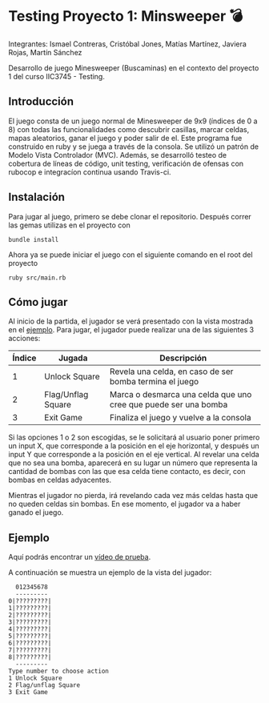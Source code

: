 # Testing Proyecto 1: Minsweeper 💣
Integrantes: Ismael Contreras, Cristóbal Jones, Matías Martínez, Javiera Rojas, Martín Sánchez

Desarrollo de juego Minesweeper (Buscaminas) en el contexto del proyecto 1 del curso IIC3745 - Testing. 

## Introducción

El juego consta de un juego normal de Minesweeper de 9x9 (índices de 0 a 8) con todas las funcionalidades como descubrir casillas, marcar celdas, mapas aleatorios, ganar el juego y poder salir de el. Este programa fue construido en ruby y se juega a través de la consola. Se utilizó un patrón de Modelo Vista Controlador (MVC). Además, se desarrolló testeo de cobertura de líneas de código, unit testing, verificación de ofensas con rubocop e integracíon continua usando Travis-ci.


## Instalación

Para jugar al juego, primero se debe clonar el repositorio.
Después correr las gemas utilizas en el proyecto con
```
bundle install
```
Ahora ya se puede iniciar el juego con el siguiente comando en el root del proyecto
```
ruby src/main.rb
```

## Cómo jugar

Al inicio de la partida, el jugador se verá presentado con la vista mostrada en el [ejemplo](#ejemplo).
Para jugar, el jugador puede realizar una de las siguientes 3 acciones:

| Índice | Jugada | Descripción |
| ------ | ------ | ----------- |
| 1 | Unlock Square | Revela una celda, en caso de ser bomba termina el juego |
| 2 | Flag/Unflag  Square | Marca o desmarca una celda que uno cree que puede ser una bomba |
| 3 | Exit Game | Finaliza el juego y vuelve a la consola |

Si las opciones 1 o 2 son escogidas, se le solicitará al usuario poner primero un input X, que corresponde a la posición en el eje horizontal, y después un input Y que corresponde a la posición en el eje vertical. Al revelar una celda que no sea una bomba, aparecerá en su lugar un número que representa la cantidad de bombas con las que esa celda tiene contacto, es decir, con bombas en celdas adyacentes.

Mientras el jugador no pierda, irá revelando cada vez más celdas hasta que no queden celdas sin bombas. En ese momento, el jugador va a haber ganado el juego.

## Ejemplo

Aquí podrás encontrar un [vídeo de prueba](https://www.youtube.com/watch?v=hn_YpP9WdOo).

A continuación se muestra un ejemplo de la vista del jugador:

```
  012345678
  ---------
0|?????????|
1|?????????|
2|?????????|
3|?????????|
4|?????????|
5|?????????|
6|?????????|
7|?????????|
8|?????????|
  ---------
Type number to choose action
1 Unlock Square
2 Flag/unflag Square
3 Exit Game 
```


